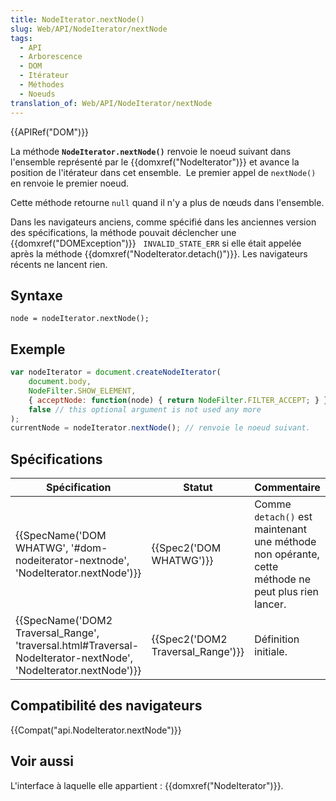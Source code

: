 ```yaml
---
title: NodeIterator.nextNode()
slug: Web/API/NodeIterator/nextNode
tags:
  - API
  - Arborescence
  - DOM
  - Itérateur
  - Méthodes
  - Noeuds
translation_of: Web/API/NodeIterator/nextNode
---
```

{{APIRef("DOM")}}

La méthode **`NodeIterator.nextNode()`** renvoie le noeud suivant dans l'ensemble représenté par le {{domxref("NodeIterator")}} et avance la position de l'itérateur dans cet ensemble.  Le premier appel de `nextNode()` en renvoie le premier noeud.

Cette méthode retourne `null` quand il n'y a plus de nœuds dans l'ensemble.

Dans les navigateurs anciens, comme spécifié dans les anciennes version des spécifications, la méthode pouvait déclencher une {{domxref("DOMException")}}   `INVALID_STATE_ERR` si elle était appelée après la méthode {{domxref("NodeIterator.detach()")}}. Les navigateurs récents ne lancent rien.

## Syntaxe

    node = nodeIterator.nextNode();

## Exemple

```js
var nodeIterator = document.createNodeIterator(
    document.body,
    NodeFilter.SHOW_ELEMENT,
    { acceptNode: function(node) { return NodeFilter.FILTER_ACCEPT; } },
    false // this optional argument is not used any more
);
currentNode = nodeIterator.nextNode(); // renvoie le noeud suivant.
```

## Spécifications

| Spécification                                                                                                                                        | Statut                                       | Commentaire                                                                                       |
| ---------------------------------------------------------------------------------------------------------------------------------------------------- | -------------------------------------------- | ------------------------------------------------------------------------------------------------- |
| {{SpecName('DOM WHATWG', '#dom-nodeiterator-nextnode', 'NodeIterator.nextNode')}}                                         | {{Spec2('DOM WHATWG')}}             | Comme `detach()` est maintenant une méthode non opérante, cette méthode ne peut plus rien lancer. |
| {{SpecName('DOM2 Traversal_Range', 'traversal.html#Traversal-NodeIterator-nextNode', 'NodeIterator.nextNode')}} | {{Spec2('DOM2 Traversal_Range')}} | Définition initiale.                                                                              |

## Compatibilité des navigateurs

{{Compat("api.NodeIterator.nextNode")}}

## Voir aussi

L'interface à laquelle elle appartient : {{domxref("NodeIterator")}}.
